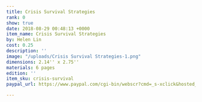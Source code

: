 ```yaml
---
title: Crisis Survival Strategies
rank: 0
show: true
date: 2018-08-29 00:48:13 +0000
item_name: Crisis Survival Strategies
by: Helen Lin
cost: 0.25
description: ''
image: "/uploads/Crisis Survival Strategies-1.png"
dimensions: 2.14'' x 2.75''
materials: 6 pages
edition: ''
item_sku: crisis-survival
paypal_url: https://www.paypal.com/cgi-bin/webscr?cmd=_s-xclick&hosted_button_id=5GRU8XK7RHTEU

---
```

